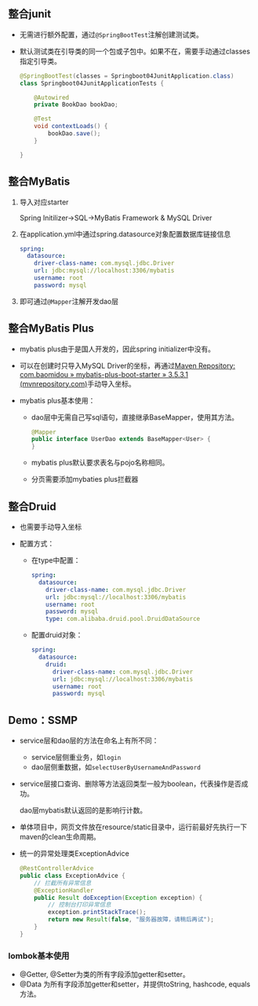 ## 整合junit

* 无需进行额外配置，通过`@SpringBootTest`注解创建测试类。

* 默认测试类在引导类的同一个包或子包中。如果不在，需要手动通过classes指定引导类。

  ```java
  @SpringBootTest(classes = Springboot04JunitApplication.class)
  class Springboot04JunitApplicationTests {
  
      @Autowired
      private BookDao bookDao;
  
      @Test
      void contextLoads() {
          bookDao.save();
      }
  
  }
  ```


## 整合MyBatis

1. 导入对应starter

   Spring Initilizer->SQL->MyBatis Framework & MySQL Driver

2. 在application.yml中通过spring.datasource对象配置数据库链接信息

   ```yaml
   spring:
     datasource:
       driver-class-name: com.mysql.jdbc.Driver
       url: jdbc:mysql://localhost:3306/mybatis
       username: root
       password: mysql
   ```

3. 即可通过`@Mapper`注解开发dao层

## 整合MyBatis Plus

* mybatis plus由于是国人开发的，因此spring initializer中没有。
* 可以在创建时只导入MySQL Driver的坐标，再通过[Maven Repository: com.baomidou » mybatis-plus-boot-starter » 3.5.3.1 (mvnrepository.com)](https://mvnrepository.com/artifact/com.baomidou/mybatis-plus-boot-starter/3.5.3.1)手动导入坐标。

* mybatis plus基本使用：

  * dao层中无需自己写sql语句，直接继承BaseMapper，使用其方法。

    ```java
    @Mapper
    public interface UserDao extends BaseMapper<User> {
    }
    ```

  * mybatis plus默认要求表名与pojo名称相同。
  
  * 分页需要添加mybaties plus拦截器

## 整合Druid

* 也需要手动导入坐标

* 配置方式：

  * 在type中配置：

    ```yaml
    spring:
      datasource:
        driver-class-name: com.mysql.jdbc.Driver
        url: jdbc:mysql://localhost:3306/mybatis
        username: root
        password: mysql
        type: com.alibaba.druid.pool.DruidDataSource
    ```

  * 配置druid对象：

    ```yaml
    spring:
      datasource:
        druid:
          driver-class-name: com.mysql.jdbc.Driver
          url: jdbc:mysql://localhost:3306/mybatis
          username: root
          password: mysql
    ```


## Demo：SSMP

* service层和dao层的方法在命名上有所不同：

  * service层侧重业务，如`login`
  * dao层侧重数据，如`selectUserByUsernameAndPassword`

* service层接口查询、删除等方法返回类型一般为boolean，代表操作是否成功。

  dao层mybatis默认返回的是影响行计数。

* 单体项目中，网页文件放在resource/static目录中，运行前最好先执行一下maven的clean生命周期。

* 统一的异常处理类ExceptionAdvice

  ```java
  @RestControllerAdvice
  public class ExceptionAdvice {
      // 拦截所有异常信息
      @ExceptionHandler
      public Result doException(Exception exception) {
          // 控制台打印异常信息
          exception.printStackTrace();
          return new Result(false, "服务器故障，请稍后再试");
      }
  }
  ```

  

### lombok基本使用

* @Getter, @Setter为类的所有字段添加getter和setter。
* @Data 为所有字段添加getter和setter，并提供toString, hashcode, equals方法。

